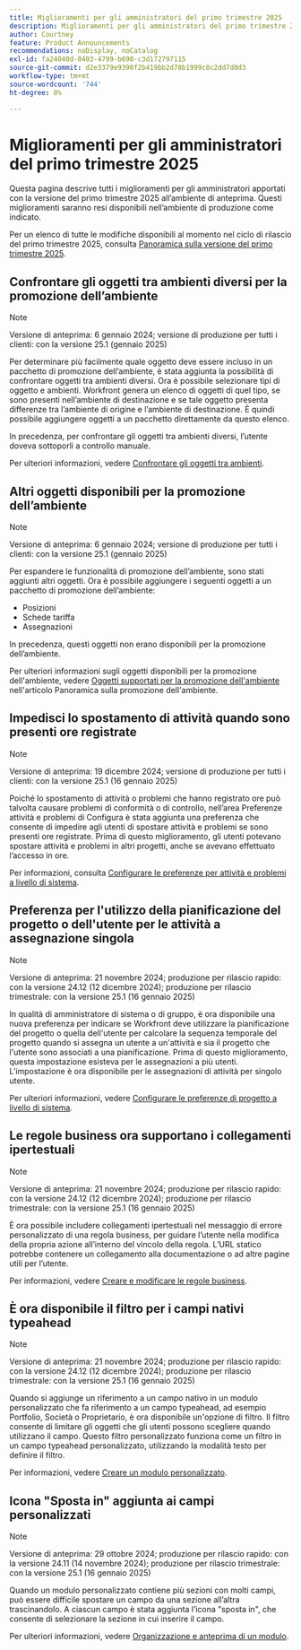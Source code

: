 ```yaml
---
title: Miglioramenti per gli amministratori del primo trimestre 2025
description: Miglioramenti per gli amministratori del primo trimestre 2025
author: Courtney
feature: Product Announcements
recommendations: noDisplay, noCatalog
exl-id: fa24040d-0403-4799-b690-c3d172797115
source-git-commit: d2e3379e9390f2b419bb2d78b1999c8c2dd7d0d3
workflow-type: tm+mt
source-wordcount: '744'
ht-degree: 0%

---
```


# Miglioramenti per gli amministratori del primo trimestre 2025

Questa pagina descrive tutti i miglioramenti per gli amministratori apportati con la versione del primo trimestre 2025 all’ambiente di anteprima. Questi miglioramenti saranno resi disponibili nell’ambiente di produzione come indicato.

Per un elenco di tutte le modifiche disponibili al momento nel ciclo di rilascio del primo trimestre 2025, consulta [Panoramica sulla versione del primo trimestre 2025](/help/quicksilver/product-announcements/product-releases/25-q1-release-activity/25-q1-release-overview.md).

## Confrontare gli oggetti tra ambienti diversi per la promozione dell’ambiente

>[!NOTE]
>
>Versione di anteprima: 6 gennaio 2024; versione di produzione per tutti i clienti: con la versione 25.1 (gennaio 2025)

Per determinare più facilmente quale oggetto deve essere incluso in un pacchetto di promozione dell’ambiente, è stata aggiunta la possibilità di confrontare oggetti tra ambienti diversi. Ora è possibile selezionare tipi di oggetto e ambienti. Workfront genera un elenco di oggetti di quel tipo, se sono presenti nell’ambiente di destinazione e se tale oggetto presenta differenze tra l’ambiente di origine e l’ambiente di destinazione. È quindi possibile aggiungere oggetti a un pacchetto direttamente da questo elenco.

In precedenza, per confrontare gli oggetti tra ambienti diversi, l’utente doveva sottoporli a controllo manuale.

Per ulteriori informazioni, vedere [Confrontare gli oggetti tra ambienti](/help/quicksilver/administration-and-setup/set-up-workfront/workfront-testing-environments/environment-promotion-compare.md).

## Altri oggetti disponibili per la promozione dell’ambiente

>[!NOTE]
>
>Versione di anteprima: 6 gennaio 2024; versione di produzione per tutti i clienti: con la versione 25.1 (gennaio 2025)

Per espandere le funzionalità di promozione dell’ambiente, sono stati aggiunti altri oggetti. Ora è possibile aggiungere i seguenti oggetti a un pacchetto di promozione dell’ambiente:

* Posizioni
* Schede tariffa
* Assegnazioni

In precedenza, questi oggetti non erano disponibili per la promozione dell’ambiente.

Per ulteriori informazioni sugli oggetti disponibili per la promozione dell&#39;ambiente, vedere [Oggetti supportati per la promozione dell&#39;ambiente](/help/quicksilver/administration-and-setup/set-up-workfront/workfront-testing-environments/environment-promotion-in-wf.md#supported-objects-for-environment-promotion) nell&#39;articolo Panoramica sulla promozione dell&#39;ambiente.

## Impedisci lo spostamento di attività quando sono presenti ore registrate

>[!NOTE]
>
>Versione di anteprima: 19 dicembre 2024; versione di produzione per tutti i clienti: con la versione 25.1 (16 gennaio 2025)

Poiché lo spostamento di attività o problemi che hanno registrato ore può talvolta causare problemi di conformità o di controllo, nell’area Preferenze attività e problemi di Configura è stata aggiunta una preferenza che consente di impedire agli utenti di spostare attività e problemi se sono presenti ore registrate. Prima di questo miglioramento, gli utenti potevano spostare attività e problemi in altri progetti, anche se avevano effettuato l’accesso in ore.

Per informazioni, consulta [Configurare le preferenze per attività e problemi a livello di sistema](/help/quicksilver/administration-and-setup/set-up-workfront/configure-system-defaults/set-task-issue-preferences.md).

## Preferenza per l&#39;utilizzo della pianificazione del progetto o dell&#39;utente per le attività a assegnazione singola

>[!NOTE]
>
>Versione di anteprima: 21 novembre 2024; produzione per rilascio rapido: con la versione 24.12 (12 dicembre 2024); produzione per rilascio trimestrale: con la versione 25.1 (16 gennaio 2025)

In qualità di amministratore di sistema o di gruppo, è ora disponibile una nuova preferenza per indicare se Workfront deve utilizzare la pianificazione del progetto o quella dell&#39;utente per calcolare la sequenza temporale del progetto quando si assegna un utente a un&#39;attività e sia il progetto che l&#39;utente sono associati a una pianificazione. Prima di questo miglioramento, questa impostazione esisteva per le assegnazioni a più utenti. L’impostazione è ora disponibile per le assegnazioni di attività per singolo utente.

Per ulteriori informazioni, vedere [Configurare le preferenze di progetto a livello di sistema](/help/quicksilver/administration-and-setup/set-up-workfront/configure-system-defaults/set-project-preferences.md).

## Le regole business ora supportano i collegamenti ipertestuali

>[!NOTE]
>
>Versione di anteprima: 21 novembre 2024; produzione per rilascio rapido: con la versione 24.12 (12 dicembre 2024); produzione per rilascio trimestrale: con la versione 25.1 (16 gennaio 2025)

È ora possibile includere collegamenti ipertestuali nel messaggio di errore personalizzato di una regola business, per guidare l’utente nella modifica della propria azione all’interno del vincolo della regola. L’URL statico potrebbe contenere un collegamento alla documentazione o ad altre pagine utili per l’utente.

Per informazioni, vedere [Creare e modificare le regole business](/help/quicksilver/administration-and-setup/set-up-workfront/configure-system-defaults/business-rules.md).

## È ora disponibile il filtro per i campi nativi typeahead

>[!NOTE]
>
>Versione di anteprima: 21 novembre 2024; produzione per rilascio rapido: con la versione 24.12 (12 dicembre 2024); produzione per rilascio trimestrale: con la versione 25.1 (16 gennaio 2025)

Quando si aggiunge un riferimento a un campo nativo in un modulo personalizzato che fa riferimento a un campo typeahead, ad esempio Portfolio, Società o Proprietario, è ora disponibile un&#39;opzione di filtro. Il filtro consente di limitare gli oggetti che gli utenti possono scegliere quando utilizzano il campo. Questo filtro personalizzato funziona come un filtro in un campo typeahead personalizzato, utilizzando la modalità testo per definire il filtro.

Per informazioni, vedere [Creare un modulo personalizzato](/help/quicksilver/administration-and-setup/customize-workfront/create-manage-custom-forms/form-designer/design-a-form/design-a-form.md).

## Icona &quot;Sposta in&quot; aggiunta ai campi personalizzati

>[!NOTE]
>
>Versione di anteprima: 29 ottobre 2024; produzione per rilascio rapido: con la versione 24.11 (14 novembre 2024); produzione per rilascio trimestrale: con la versione 25.1 (16 gennaio 2025)

Quando un modulo personalizzato contiene più sezioni con molti campi, può essere difficile spostare un campo da una sezione all’altra trascinandolo. A ciascun campo è stata aggiunta l’icona &quot;sposta in&quot;, che consente di selezionare la sezione in cui inserire il campo.

Per ulteriori informazioni, vedere [Organizzazione e anteprima di un modulo](/help/quicksilver/administration-and-setup/customize-workfront/create-manage-custom-forms/form-designer/design-a-form/organize-a-form.md).
